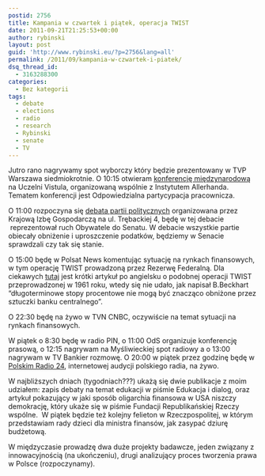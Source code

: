 ```yaml
---
postid: 2756
title: Kampania w czwartek i piątek, operacja TWIST
date: 2011-09-21T21:25:53+00:00
author: rybinski
layout: post
guid: 'http://www.rybinski.eu/?p=2756&lang=all'
permalink: /2011/09/kampania-w-czwartek-i-piatek/
dsq_thread_id:
  - 3163288300
categories:
  - Bez kategorii
tags:
  - debate
  - elections
  - radio
  - research
  - Rybinski
  - senate
  - TV
---
```

Jutro rano nagrywamy spot wyborczy który będzie prezentowany w TVP Warszawa siedmiokrotnie. O 10:15 otwieram [konferencję międzynarodową](http://www.vistula.edu.pl/Wydarzenia-i-konferencje/Konferencja-pod-auspicjami-Komisji-Europejskiej) na Uczelni Vistula, organizowaną wspólnie z Instytutem Allerhanda. Tematem konferencji jest Odpowiedzialna partycypacja pracownicza.

O 11:00 rozpoczyna się [debata partii politycznych](http://www.kig.pl/zaproszeniam/2587-jak-naprawic-finanse-publiczne.html) organizowana przez Krajową Izbę Gospodarczą na ul. Trębackiej 4, będę w tej debacie  reprezentował ruch Obywatele do Senatu. W debacie wszystkie partie obiecały obniżenie i uproszczenie podatków, będziemy w Senacie sprawdzali czy tak się stanie.

O 15:00 będę w Polsat News komentując sytuację na rynkach finansowych, w tym operację TWIST prowadzoną przez Rezerwę Federalną. Dla ciekawych [tutaj](http://resources.rybinski.eu/resources/viewResource:9752cd98-e4a7-11e0-87a6-001b24eff4d8) jest krótki artykuł po angielsku o podobnej operacji TWIST przeprowadzonej w 1961 roku, wtedy się nie udało, jak napisał B.Beckhart “długoterminowe stopy procentowe nie mogą być znacząco obniżone przez sztuczki banku centralnego”.

O 22:30 będę na żywo w TVN CNBC, oczywiście na temat sytuacji na rynkach finansowych.

W piątek o 8:30 będę w radio PIN, o 11:00 OdS organizuje konferencję prasową, o 12:15 nagrywam na Myśliwieckiej spot radiowy a o 13:00 nagrywam w TV Bankier rozmowę. O 20:00 w piątek przez godzinę będę w [Polskim Radio 24](http://moje.polskieradio.pl/), internetowej audycji polskiego radia, na żywo.

W najbliższych dniach (tygodniach???) ukażą się dwie publikacje z moim udziałem: zapis debaty na temat edukacji w piśmie Edukacja i dialog, oraz artykuł pokazujący w jaki sposób oligarchia finansowa w USA niszczy demokrację, który ukaże się w piśmie Fundacji Republikańskiej Rzeczy wspólne.  W piątek będzie też kolejny felieton w Rzeczpospolitej, w którym przedstawiam rady dzieci dla ministra finansów, jak zasypać dziurę budżetową.

W międzyczasie prowadzę dwa duże projekty badawcze, jeden związany z innowacyjnością (na ukończeniu), drugi analizujący proces tworzenia prawa w Polsce (rozpoczynamy).
